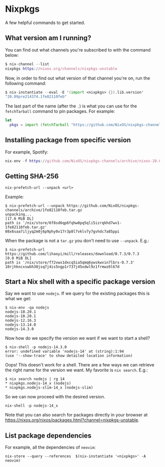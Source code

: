 # Nixpkgs

A few helpful commands to get started.

## What version am I running?

You can find out what channels you're subscribed to with the command below:

```nix
$ nix-channel --list
nixpkgs https://nixos.org/channels/nixpkgs-unstable
```

Now, in order to find out what version of that channel you're on, run the following command:

```nix
$ nix-instantiate --eval -E '(import <nixpkgs> {}).lib.version'
"20.09pre214374.1fe82110feb"
```

The last part of the name (after the `.`) is what you can use for the `fetchTarball` command to pin packages. For
example:

```nix
let
  pkgs = import (fetchTarball "https://github.com/NixOS/nixpkgs-channels/archive/1fe82110feb.tar.gz") {};
```

## Installing package from specific version

For example, Spotify:

```nix
nix-env -f https://github.com/NixOS/nixpkgs-channels/archive/nixos-20.03.tar.gz -iA spotify
```

## Getting SHA-256

```
nix-prefetch-url --unpack <url>
```

Example:

```
$ nix-prefetch-url --unpack https://github.com/NixOS/nixpkgs-channels/archive/1fe82110feb.tar.gz
unpacking...
[17.6 MiB DL]
path is '/nix/store/6f8sd6qp6fqhw0pq5qli5izrqkhd7wv1-1fe82110feb.tar.gz'
08x6saa7iljyq2m0j6p9phy0v17r3p8l7vklv7y7gvhdc7a85ppi
```

When the package is not a `tar.gz` you don't need to use `--unpack`. E.g.:

```
$ nix-prefetch-url https://github.com/lihaoyi/mill/releases/download/0.7.3/0.7.3
[0.0 MiB DL]
path is '/nix/store/f72vwx1dxcq5ia5qmq6ywskwvin7lbrs-0.7.3'
10rjhkncxswbh30jsq7j4is5ngp1r737j45xdwl9z1frmwz6l67d
```

## Start a Nix shell with a specific package version

Say we want to use `nodejs`. If we query for the existing packages this is what we get:

```
$ nix-env -qa nodejs
nodejs-10.20.1
nodejs-10.20.1
nodejs-12.16.3
nodejs-13.14.0
nodejs-14.3.0
```

Now how do we specify the version we want if we want to start a shell?

```
$ nix-shell -p nodejs-14.3.0
error: undefined variable 'nodejs-14' at (string):1:94
(use '--show-trace' to show detailed location information)
```

Oops! This doesn't work for a shell. There are a few ways we can retrieve the right name for the version we want. My favorite is `nix search`. E.g.:

```
$ nix search nodejs | rg 14
* nixpkgs.nodejs-14_x (nodejs)
* nixpkgs.nodejs-slim-14_x (nodejs-slim)
```

So we can now proceed with the desired version.

```
nix-shell -p nodejs-14_x
```

Note that you can also search for packages directly in your browser at <https://nixos.org/nixos/packages.html?channel=nixpkgs-unstable>.

## List package dependencies

For example, all the dependencies of `neovim`:

```
nix-store --query --references  $(nix-instantiate '<nixpkgs>' -A neovim)
```
